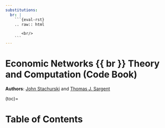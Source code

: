 ```yaml
---
substitutions:
  br: |
    ```{eval-rst}
    .. raw:: html

       <br/>
    ```
---
```

# Economic Networks {{ br }} Theory and Computation (Code Book)

**Authors**: [John Stachurski](https://johnstachurski.net/) and [Thomas J. Sargent](http://www.tomsargent.com/)

(toc)=
# Table of Contents

```{tableofcontents}
```